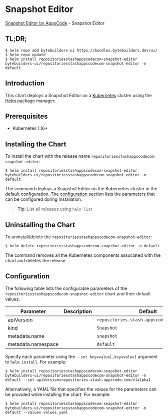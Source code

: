 # Snapshot Editor

[Snapshot Editor by AppsCode](https://byte.builders) - Snapshot Editor

## TL;DR;

```console
$ helm repo add bytebuilders-ui https://bundles.bytebuilders.dev/ui/
$ helm repo update
$ helm install repositoriesstashappscodecom-snapshot-editor bytebuilders-ui/repositoriesstashappscodecom-snapshot-editor -n default
```

## Introduction

This chart deploys a Snapshot Editor on a [Kubernetes](http://kubernetes.io) cluster using the [Helm](https://helm.sh) package manager.

## Prerequisites

- Kubernetes 1.16+

## Installing the Chart

To install the chart with the release name `repositoriesstashappscodecom-snapshot-editor`:

```console
$ helm install repositoriesstashappscodecom-snapshot-editor bytebuilders-ui/repositoriesstashappscodecom-snapshot-editor -n default
```

The command deploys a Snapshot Editor on the Kubernetes cluster in the default configuration. The [configuration](#configuration) section lists the parameters that can be configured during installation.

> **Tip**: List all releases using `helm list`

## Uninstalling the Chart

To uninstall/delete the `repositoriesstashappscodecom-snapshot-editor`:

```console
$ helm delete repositoriesstashappscodecom-snapshot-editor -n default
```

The command removes all the Kubernetes components associated with the chart and deletes the release.

## Configuration

The following table lists the configurable parameters of the `repositoriesstashappscodecom-snapshot-editor` chart and their default values.

|     Parameter      | Description |                  Default                   |
|--------------------|-------------|--------------------------------------------|
| apiVersion         |             | `repositories.stash.appscode.com/v1alpha1` |
| kind               |             | `Snapshot`                                 |
| metadata.name      |             | `snapshot`                                 |
| metadata.namespace |             | `default`                                  |


Specify each parameter using the `--set key=value[,key=value]` argument to `helm install`. For example:

```console
$ helm install repositoriesstashappscodecom-snapshot-editor bytebuilders-ui/repositoriesstashappscodecom-snapshot-editor -n default --set apiVersion=repositories.stash.appscode.com/v1alpha1
```

Alternatively, a YAML file that specifies the values for the parameters can be provided while
installing the chart. For example:

```console
$ helm install repositoriesstashappscodecom-snapshot-editor bytebuilders-ui/repositoriesstashappscodecom-snapshot-editor -n default --values values.yaml
```
